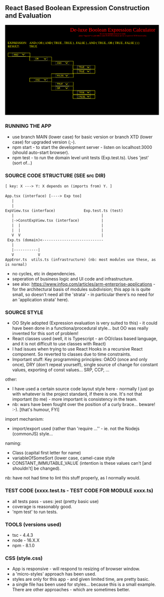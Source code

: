 ## React Based Boolean Expression Construction and Evaluation

![boolean expressions in react...](images/exp.png)

### RUNNING THE APP
* use branch MAIN (lower case) for basic  version or branch XTD (lower case) for upgraded version (;-).
* npm start - to start the development server - listen on localhost:3000 (should auto-start browser).
* npm test - to run the domain level unit tests (Exp.test.ts). Uses 'jest' (sort of...)

### SOURCE CODE STRUCTURE (SEE src DIR)

```
[ key: X ---> Y: X depends on (imports from) Y. ]

App.tsx (interface) [----> Exp too]
   |  
   |
ExpView.tsx (interface)             Exp.test.ts (test)
   |                                        |
   |->ConstExpView.tsx (interface)          |
   |  |                                     |
   |  |                                     | 
   V  V                                     | 
 Exp.ts (domain)<----------------------------
   |
   |-----------|
   V           V
AppEror.ts  utils.ts (infrastructure) (nb: most modules use these, as is normal)
```

* no cycles, etc in dependencies.
* seperation of business logic and UI code and infrastructure.
* see also: https://www.infoq.com/articles/arm-enterprise-applications - for the architectural basis of modules subdivision;
  this app is is quite small, so doesn't need all the 'strata' - in particular there's no need for an 'application strata' here).

### SOURCE STYLE

* OO Style adopted (Expression evaluation is very suited to this) - it could have been done in a functiona/procedural style... 
  but OO was really invented for this sort of problem!
* React classes used (well, it is Typescript - an OO/class based language, and it is not difficult to use classes with React)
* I had issues when trying to use React Hooks in a recursive React component. So reverted to classes due to time constraints.
* Important stuff: Key programming principles: OAOO (once and only once), DRY (don't repeat yourself), single source of change for 
  constant values, exporting of const values... SRP, CCP, ...

other:
* I have used a certain source code layout style here - normally I just go with whatever is the project standard, if there is one. It's 
  not that important (to me) - more important is consistency in the team.
* nb: wars have been fought over the position of a curly brace... beware! :-). [that's humour, FYI]

import mechanism:
* import/export used (rather than 'require ...'' - ie. not the Nodejs (commonJS) style...

naming:
* Class (capital first letter for name)
* variableOfSomeSort (lower case, camel-case style
* CONSTANT_IMMUTABLE_VALUE (intention is these values can't [and shouldn't] be changed).

nb: have not had time to lint this stuff properly, as I normally would.

### TEST CODE (xxxx.test.ts - TEST CODE FOR MODULE xxxx.ts)

* all tests pass - uses: jest (pretty basic use)
* coverage is reasonably good.
* 'npm test' to run tests.

### TOOLS (versions used)
* tsc - 4.4.3
* node - 16.X.X
* npm - 8.1.0

### CSS (style.css)

* App is responsive - will respond to resizing of browser window.
* a 'micro-styles' approach has been used.
* styles are only for this app - and given limited time, are pretty basic. 
* a single file has been used for styles... because this is a small example. There are other approaches - which are sometimes better.
